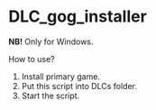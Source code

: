 # DLC_gog_installer
**NB!** Only for Windows.

How to use?
1. Install primary game.
2. Put this script into DLCs folder.
3. Start the script.
